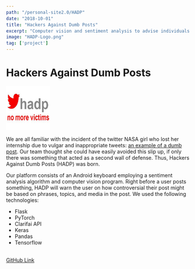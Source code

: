 ```yaml
---
path: "/personal-site2.0/HADP"
date: "2018-10-01"
title: "Hackers Against Dumb Posts"
excerpt: "Computer vision and sentiment analysis to advise individuals on their public postings"
image: "HADP-Logo.png"
tag: ['project']
---
```


# Hackers Against Dumb Posts

<img class="align-self-center mr-3" src="/img/HADP Logo" width="120" height="120" alt="HADP Logo">

<p> We are all familiar with the incident of the twitter NASA girl who lost her internship due to vulgar and inappropriate tweets: <a href="https://i.dailymail.co.uk/i/newpix/2018/08/23/10/4F5352F900000578-6090055-image-m-9_1535017175115.jpg">an example of a dumb post</a>. Our team thought she could have easily avoided this slip up, if only there was something that acted as a second wall of defense. Thus, Hackers Against Dumb Posts (HADP) was born.</p>
    <p class="mb-0">Our platform consists of an Android keyboard employing a sentiment analysis algorithm and computer vision program. Right before a user posts something, HADP will warn the user on how controversial their post might be based on phrases, topics, and media in the post. We used the following technologies: <br>
      <ul>
      <li>Flask</li>
      <li>PyTorch</li>
      <li>Clarifai API</li>
      <li>Keras</li>
      <li>Pandas</li>
      <li>Tensorflow</li>
      </ul>
    <br />
    <a href="https://github.com/AmirYalamov/Surgeon-Helping-Hand">GitHub Link</a> <br>
    </p>
  </div>
